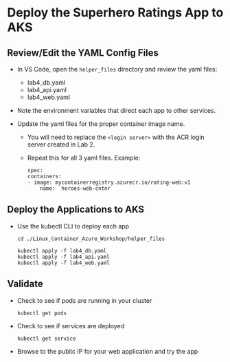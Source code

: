 # Deploy the Superhero Ratings App to AKS

## Review/Edit the YAML Config Files

* In VS Code, open the `helper_files` directory and review the yaml files: 

    * lab4_db.yaml
    * lab4_api.yaml
    * lab4_web.yaml

* Note the environment variables that direct each app to other services.
* Update the yaml files for the proper container image name. 
    * You will need to replace the `<login server>` with the ACR login server created in Lab 2. 
    * Repeat this for all 3 yaml files. Example: 

        ```
        spec:
        containers:
        - image: mycontainerregistry.azurecr.io/rating-web:v1
            name:  heroes-web-cntnr
        ```

## Deploy the Applications to AKS

* Use the kubectl CLI to deploy each app

    ```
    cd ./Linux_Container_Azure_Workshop/helper_files

    kubectl apply -f lab4_db.yaml
    kubectl apply -f lab4_api.yaml
    kubectl apply -f lab4_web.yaml
    ```

## Validate

* Check to see if pods are running in your cluster

    ```
    kubectl get pods
    ```

* Check to see if services are deployed

    ```
    kubectl get service
    ```

* Browse to the public IP for your web application and try the app